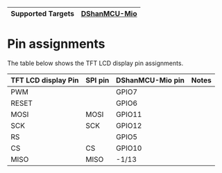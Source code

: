 | Supported Targets | [DShanMCU-Mio](https://forums.100ask.net/c/esp/esp32s3/50) |
| ----------------- | ------------ |

# Pin assignments

The table below shows the TFT LCD display pin assignments.

TFT LCD display Pin      | SPI pin | DShanMCU-Mio pin     |  Notes
-------------------------|---------|----------------------|-------------
 PWM                     |         | GPIO7                |
 RESET                   |         | GPIO6                |
 MOSI                    | MOSI    | GPIO11               |
 SCK                     | SCK     | GPIO12               |
 RS                      |         | GPIO5                |
 CS                      | CS      | GPIO10               |
 MISO                    | MISO    | -1/13                |


